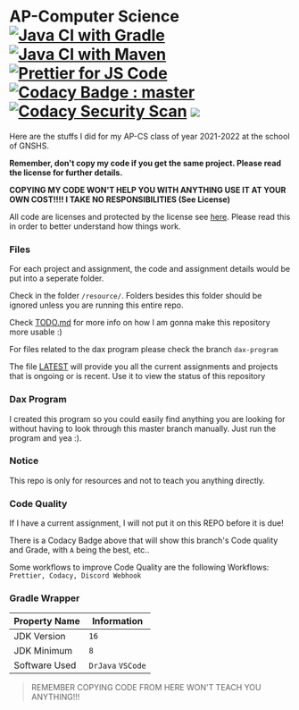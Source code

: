 # AP-Computer Science [![Java CI with Gradle](https://github.com/meng-jack/apcs/actions/workflows/gradle.yml/badge.svg?branch=dax-program)](https://github.com/meng-jack/apcs/actions/workflows/gradle.yml) [![Java CI with Maven](https://github.com/meng-jack/apcs/actions/workflows/maven.yml/badge.svg?branch=dax-program)](https://github.com/meng-jack/apcs/actions/workflows/maven.yml) [![Prettier for JS Code](https://github.com/meng-jack/apcs/actions/workflows/prettify.yml/badge.svg?branch=dax-program)](https://github.com/meng-jack/apcs/actions/workflows/prettify.yml) [![Codacy Badge : master](https://api.codacy.com/project/badge/Grade/151fd5e66914495e83eb60ae8fe73e65)](https://app.codacy.com/gh/meng-jack/apcs?utm_source=github.com&utm_medium=referral&utm_content=meng-jack/apcs&utm_campaign=Badge_Grade_Settings) [![Codacy Security Scan](https://github.com/meng-jack/apcs/actions/workflows/codacy-analysis.yml/badge.svg)](https://github.com/meng-jack/apcs/actions/workflows/codacy-analysis.yml) ![](https://img.shields.io/github/languages/code-size/meng-jack/apcs)
Here are the stuffs I did for my AP-CS class of year 2021-2022 at the school of GNSHS.

**Remember, don't copy my code if you get the same project. Please read the license for further details.**

**COPYING MY CODE WON'T HELP YOU WITH ANYTHING USE IT AT YOUR OWN COST!!!! I TAKE NO RESPONSIBILITIES (See License)**

All code are licenses and protected by the license see [here](./LICENSE.md). Please read this in order to better understand how things work.

### Files
For each project and assignment, the code and assignment details would be put into a seperate folder.

Check in the folder `/resource/`. Folders besides this folder should be ignored unless you are running this entire repo.

Check [TODO.md](./TODO.md) for more info on how I am gonna make this repository more usable :)

For files related to the dax program please check the branch `dax-program`

The file [LATEST](./LATEST) will provide you all the current assignments and projects that is ongoing or is recent. Use it to view the status of this repository 

### Dax Program

I created this program so you could easily find anything you are looking for without having to look through this master branch manually. Just run the program and yea :).


### Notice

This repo is only for resources and not to teach you anything directly.

### Code Quality

If I have a current assignment, I will not put it on this REPO before it is due!

There is a Codacy Badge above that will show this branch's Code quality and Grade, with `A` being the best, etc..

Some workflows to improve Code Quality are the following Workflows: `Prettier, Codacy, Discord Webhook`

### Gradle Wrapper


| Property Name | Information |
| ------------- | ----------- |
| JDK Version   | `16`        |
| JDK Minimum   | `8`         |
| Software Used | `DrJava` `VSCode`   |


> REMEMBER COPYING CODE FROM HERE WON'T TEACH YOU ANYTHING!!!
